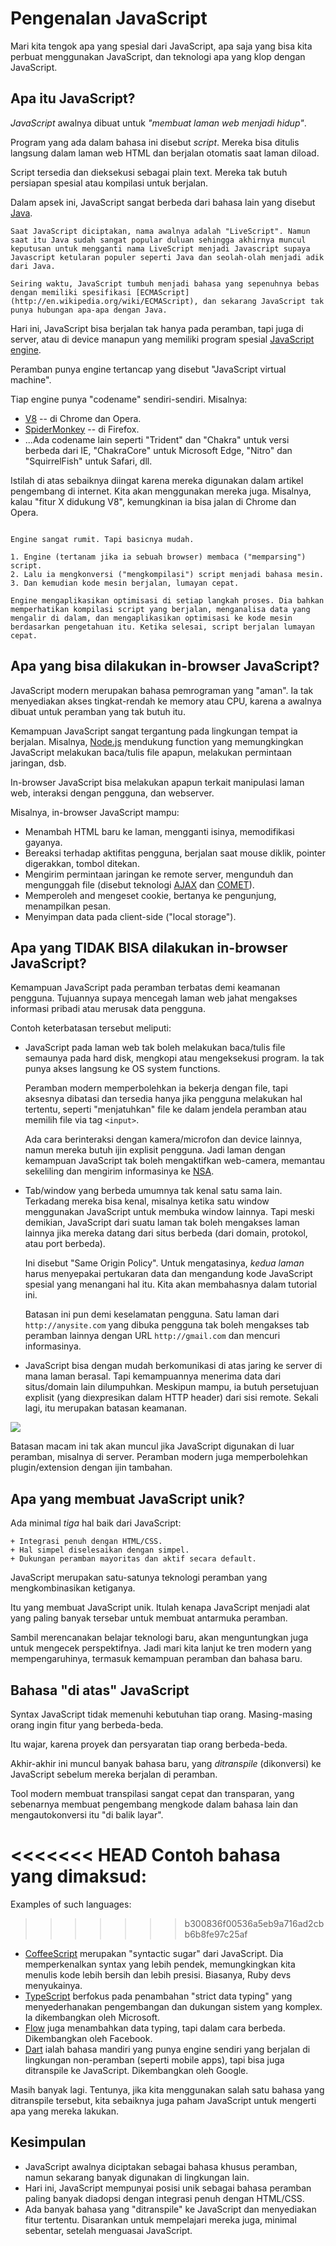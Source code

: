 # Pengenalan JavaScript

Mari kita tengok apa yang spesial dari JavaScript, apa saja yang bisa kita perbuat menggunakan JavaScript, dan teknologi apa yang klop dengan JavaScript.

## Apa itu JavaScript?

*JavaScript* awalnya dibuat untuk *"membuat laman web menjadi hidup"*.

Program yang ada dalam bahasa ini disebut *script*. Mereka bisa ditulis langsung dalam laman web HTML dan berjalan otomatis saat laman diload.

Script tersedia dan dieksekusi sebagai plain text. Mereka tak butuh persiapan spesial atau kompilasi untuk berjalan.

Dalam apsek ini, JavaScript sangat berbeda dari bahasa lain yang disebut [Java](https://en.wikipedia.org/wiki/Java_(programming_language)).

```smart header="Kenapa <u>Java</u>Script?"
Saat JavaScript diciptakan, nama awalnya adalah "LiveScript". Namun saat itu Java sudah sangat popular duluan sehingga akhirnya muncul keputusan untuk mengganti nama LiveScript menjadi Javascript supaya Javascript ketularan populer seperti Java dan seolah-olah menjadi adik dari Java.

Seiring waktu, JavaScript tumbuh menjadi bahasa yang sepenuhnya bebas dengan memiliki spesifikasi [ECMAScript](http://en.wikipedia.org/wiki/ECMAScript), dan sekarang JavaScript tak punya hubungan apa-apa dengan Java.
```

Hari ini, JavaScript bisa berjalan tak hanya pada peramban, tapi juga di server, atau di device manapun yang memiliki program spesial [JavaScript engine](https://en.wikipedia.org/wiki/JavaScript_engine).

Peramban punya engine tertancap yang disebut "JavaScript virtual machine".

Tiap engine punya "codename" sendiri-sendiri. Misalnya:

- [V8](https://en.wikipedia.org/wiki/V8_(JavaScript_engine)) -- di Chrome dan Opera.
- [SpiderMonkey](https://en.wikipedia.org/wiki/SpiderMonkey) -- di Firefox.
- ...Ada codename lain seperti "Trident" dan "Chakra" untuk versi berbeda dari IE, "ChakraCore" untuk Microsoft Edge, "Nitro" dan "SquirrelFish" untuk Safari, dll.

Istilah di atas sebaiknya diingat karena mereka digunakan dalam artikel pengembang di internet. Kita akan menggunakan mereka juga. Misalnya, kalau "fitur X didukung V8", kemungkinan ia bisa jalan di Chrome dan Opera.

```smart header="Bagaimana engine bekerja?"

Engine sangat rumit. Tapi basicnya mudah.

1. Engine (tertanam jika ia sebuah browser) membaca ("memparsing") script.
2. Lalu ia mengkonversi ("mengkompilasi") script menjadi bahasa mesin.
3. Dan kemudian kode mesin berjalan, lumayan cepat.

Engine mengaplikasikan optimisasi di setiap langkah proses. Dia bahkan memperhatikan kompilasi script yang berjalan, menganalisa data yang mengalir di dalam, dan mengaplikasikan optimisasi ke kode mesin berdasarkan pengetahuan itu. Ketika selesai, script berjalan lumayan cepat.
```

## Apa yang bisa dilakukan in-browser JavaScript?

JavaScript modern merupakan bahasa pemrograman yang "aman". Ia tak menyediakan akses tingkat-rendah ke memory atau CPU, karena a awalnya dibuat untuk peramban yang tak butuh itu.

Kemampuan JavaScript sangat tergantung pada lingkungan tempat ia berjalan. Misalnya, [Node.js](https://wikipedia.org/wiki/Node.js) mendukung function yang memungkingkan JavaScript melakukan baca/tulis file apapun, melakukan permintaan jaringan, dsb.

In-browser JavaScript bisa melakukan apapun terkait manipulasi laman web, interaksi dengan pengguna, dan webserver.

Misalnya, in-browser JavaScript mampu:

- Menambah HTML baru ke laman, mengganti isinya, memodifikasi gayanya.
- Bereaksi terhadap aktifitas pengguna, berjalan saat mouse diklik, pointer digerakkan, tombol ditekan.
- Mengirim permintaan jaringan ke remote server, mengunduh dan mengunggah file (disebut teknologi [AJAX](https://en.wikipedia.org/wiki/Ajax_(programming)) dan [COMET](https://en.wikipedia.org/wiki/Comet_(programming))).
- Memperoleh and mengeset cookie, bertanya ke pengunjung, menampilkan pesan.
- Menyimpan data pada client-side ("local storage").

## Apa yang TIDAK BISA dilakukan in-browser JavaScript?

Kemampuan JavaScript pada peramban terbatas demi keamanan pengguna. Tujuannya supaya mencegah laman web jahat mengakses informasi pribadi atau merusak data pengguna.

Contoh keterbatasan tersebut meliputi:

- JavaScript pada laman web tak boleh melakukan baca/tulis file semaunya pada hard disk, mengkopi atau mengeksekusi program. Ia tak punya akses langsung ke OS system functions.

    Peramban modern memperbolehkan ia bekerja dengan file, tapi aksesnya dibatasi dan tersedia hanya jika pengguna melakukan hal tertentu, seperti "menjatuhkan" file ke dalam jendela peramban atau memilih file via tag `<input>`.

    Ada cara berinteraksi dengan kamera/microfon dan device lainnya, namun mereka butuh ijin explisit pengguna. Jadi laman dengan kemampuan JavaScript tak boleh mengaktifkan web-camera, memantau sekeliling dan mengirim informasinya ke [NSA](https://en.wikipedia.org/wiki/National_Security_Agency).
- Tab/window yang berbeda umumnya tak kenal satu sama lain. Terkadang mereka bisa kenal, misalnya ketika satu window menggunakan JavaScript untuk membuka window lainnya. Tapi meski demikian, JavaScript dari suatu laman tak boleh mengakses laman lainnya jika mereka datang dari situs berbeda (dari domain, protokol, atau port berbeda).

    Ini disebut "Same Origin Policy". Untuk mengatasinya, *kedua laman* harus menyepakai pertukaran data dan mengandung kode JavaScript spesial yang menangani hal itu. Kita akan membahasnya dalam tutorial ini.

    Batasan ini pun demi keselamatan pengguna. Satu laman dari `http://anysite.com` yang dibuka pengguna tak boleh mengakses tab peramban lainnya dengan URL `http://gmail.com` dan mencuri informasinya.
- JavaScript bisa dengan mudah berkomunikasi di atas jaring ke server di mana laman berasal. Tapi kemampuannya menerima data dari situs/domain lain dilumpuhkan. Meskipun mampu, ia butuh persetujuan explisit (yang diexpresikan dalam HTTP header) dari sisi remote. Sekali lagi, itu merupakan batasan keamanan.

![](limitations.png)

Batasan macam ini tak akan muncul jika JavaScript digunakan di luar peramban, misalnya di server. Peramban modern juga memperbolehkan plugin/extension dengan ijin tambahan.

## Apa yang membuat JavaScript unik?

Ada minimal *tiga* hal baik dari JavaScript:

```compare
+ Integrasi penuh dengan HTML/CSS.
+ Hal simpel diselesaikan dengan simpel.
+ Dukungan peramban mayoritas dan aktif secara default.
```
JavaScript merupakan satu-satunya teknologi peramban yang mengkombinasikan ketiganya.

Itu yang membuat JavaScript unik. Itulah kenapa JavaScript menjadi alat yang paling banyak tersebar untuk membuat antarmuka peramban.

Sambil merencanakan belajar teknologi baru, akan menguntungkan juga untuk mengecek perspektifnya. Jadi mari kita lanjut ke tren modern yang mempengaruhinya, termasuk kemampuan peramban dan bahasa baru.


## Bahasa "di atas" JavaScript

Syntax JavaScript tidak memenuhi kebutuhan tiap orang. Masing-masing orang ingin fitur yang berbeda-beda.

Itu wajar, karena proyek dan persyaratan tiap orang berbeda-beda.

Akhir-akhir ini muncul banyak bahasa baru, yang *ditranspile* (dikonversi) ke JavaScript sebelum mereka berjalan di peramban.

Tool modern membuat transpilasi sangat cepat dan transparan, yang sebenarnya membuat pengembang mengkode dalam bahasa lain dan mengautokonversi itu "di balik layar".

<<<<<<< HEAD
Contoh bahasa yang dimaksud:
=======
Examples of such languages:
>>>>>>> b300836f00536a5eb9a716ad2cbb6b8fe97c25af

- [CoffeeScript](http://coffeescript.org/) merupakan "syntactic sugar" dari JavaScript. Dia memperkenalkan syntax yang lebih pendek, memungkingkan kita menulis kode lebih bersih dan lebih presisi. Biasanya, Ruby devs menyukainya.
- [TypeScript](http://www.typescriptlang.org/) berfokus pada penambahan "strict data typing" yang menyederhanakan pengembangan dan dukungan sistem yang komplex. Ia dikembangkan oleh Microsoft.
- [Flow](http://flow.org/) juga menambahkan data typing, tapi dalam cara berbeda. Dikembangkan oleh Facebook.
- [Dart](https://www.dartlang.org/) ialah bahasa mandiri yang punya engine sendiri yang berjalan di lingkungan non-peramban (seperti mobile apps), tapi bisa juga ditranspile ke JavaScript. Dikembangkan oleh Google.

Masih banyak lagi. Tentunya, jika kita menggunakan salah satu bahasa yang ditranspile tersebut, kita sebaiknya juga paham JavaScript untuk mengerti apa yang mereka lakukan.

## Kesimpulan

- JavaScript awalnya diciptakan sebagai bahasa khusus peramban, namun sekarang banyak digunakan di lingkungan lain.
- Hari ini, JavaScript mempunyai posisi unik sebagai bahasa peramban paling banyak diadopsi dengan integrasi penuh dengan HTML/CSS.
- Ada banyak bahasa yang "ditranspile" ke JavaScript dan menyediakan fitur tertentu. Disarankan untuk mempelajari mereka juga, minimal sebentar, setelah menguasai JavaScript.
